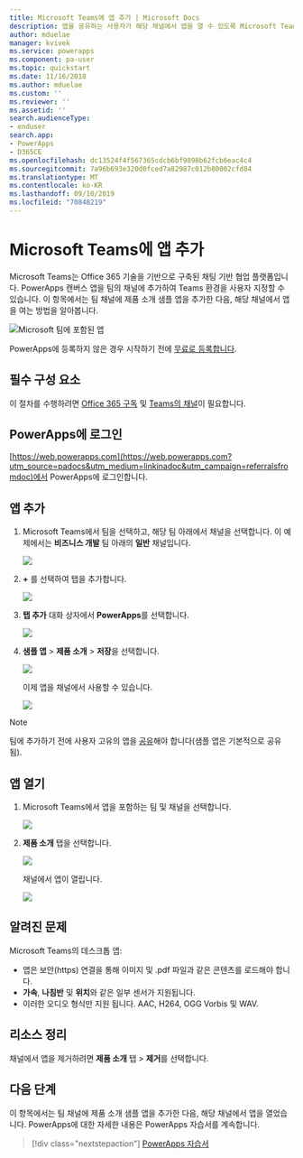 ```yaml
---
title: Microsoft Teams에 앱 추가 | Microsoft Docs
description: 앱을 공유하는 사용자가 해당 채널에서 앱을 열 수 있도록 Microsoft Teams 채널에 앱을 추가하는 방법에 대해 알아봅니다.
author: mduelae
manager: kvivek
ms.service: powerapps
ms.component: pa-user
ms.topic: quickstart
ms.date: 11/16/2018
ms.author: mduelae
ms.custom: ''
ms.reviewer: ''
ms.assetid: ''
search.audienceType:
- enduser
search.app:
- PowerApps
- D365CE
ms.openlocfilehash: dc13524f4f567365cdcb6bf9898b62fcb6eac4c4
ms.sourcegitcommit: 7a96b693e320d0fced7a82987c012b80002cfd84
ms.translationtype: MT
ms.contentlocale: ko-KR
ms.lasthandoff: 09/10/2019
ms.locfileid: "70848219"
---
```

# <a name="add-an-app-to-microsoft-teams"></a>Microsoft Teams에 앱 추가

Microsoft Teams는 Office 365 기술을 기반으로 구축된 채팅 기반 협업 플랫폼입니다. PowerApps 캔버스 앱을 팀의 채널에 추가하여 Teams 환경을 사용자 지정할 수 있습니다. 이 항목에서는 팀 채널에 제품 소개 샘플 앱을 추가한 다음, 해당 채널에서 앱을 여는 방법을 알아봅니다. 

![Microsoft 팀에 포함된 앱](./media/open-app-embedded-in-teams/embedded-app.png)

PowerApps에 등록하지 않은 경우 시작하기 전에 [무료로 등록합니다](https://web.powerapps.com/signup?redirect=marketing&email=).

## <a name="prerequisites"></a>필수 구성 요소

이 절차를 수행하려면 [Office 365 구독](https://signup.microsoft.com/Signup?OfferId=467eab54-127b-42d3-b046-3844b860bebf&dl=O365_BUSINESS_PREMIUM&ali=1) 및 [Teams의 채널](https://www.youtube.com/watch?v=he2f1quaR7M)이 필요합니다.

## <a name="sign-in-to-powerapps"></a>PowerApps에 로그인

[https://web.powerapps.com](https://web.powerapps.com?utm_source=padocs&utm_medium=linkinadoc&utm_campaign=referralsfromdoc)에서 PowerApps에 로그인합니다.

## <a name="add-an-app"></a>앱 추가

1. Microsoft Teams에서 팀을 선택하고, 해당 팀 아래에서 채널을 선택합니다. 이 예제에서는 **비즈니스 개발** 팀 아래의 **일반** 채널입니다.

    ![](./media/open-app-embedded-in-teams/teams-select-channel.png)

2. **+** 를 선택하여 탭을 추가합니다.

    ![](./media/open-app-embedded-in-teams/teams-add-tab.png)

3. **탭 추가** 대화 상자에서 **PowerApps**를 선택합니다.

    ![](./media/open-app-embedded-in-teams/add-a-tab.png)

4. **샘플 앱** > **제품 소개** > **저장**을 선택합니다.

    ![](./media/open-app-embedded-in-teams/select-an-app.png)

    이제 앱을 채널에서 사용할 수 있습니다.

    ![](./media/open-app-embedded-in-teams/app-in-channel.png)

> [!NOTE]
> 팀에 추가하기 전에 사용자 고유의 앱을 [공유](../maker/canvas-apps/share-app.md)해야 합니다(샘플 앱은 기본적으로 공유됨).

## <a name="open-an-app"></a>앱 열기

1. Microsoft Teams에서 앱을 포함하는 팀 및 채널을 선택합니다.

    ![](./media/open-app-embedded-in-teams/teams-select-channel.png)

2. **제품 소개** 탭을 선택합니다.

    ![](./media/open-app-embedded-in-teams/open-tab.png)

    채널에서 앱이 열립니다.

    ![](./media/open-app-embedded-in-teams/app-in-channel.png)

## <a name="known-issues"></a>알려진 문제

Microsoft Teams의 데스크톱 앱:

* 앱은 보안(https) 연결을 통해 이미지 및 .pdf 파일과 같은 콘텐츠를 로드해야 합니다.
* **가속**, **나침반** 및 **위치**와 같은 일부 센서가 지원됩니다.
* 이러한 오디오 형식만 지원 됩니다. AAC, H264, OGG Vorbis 및 WAV.

## <a name="clean-up-resources"></a>리소스 정리

채널에서 앱을 제거하려면 **제품 소개** 탭 > **제거**를 선택합니다.

## <a name="next-steps"></a>다음 단계

이 항목에서는 팀 채널에 제품 소개 샘플 앱을 추가한 다음, 해당 채널에서 앱을 열었습니다. PowerApps에 대한 자세한 내용은 PowerApps 자습서를 계속합니다.

> [!div class="nextstepaction"]
> [PowerApps 자습서](../maker/canvas-apps/get-started-create-from-blank.md)
